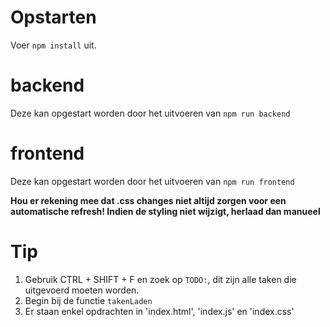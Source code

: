 # Opstarten
Voer `npm install` uit.

# backend
Deze kan opgestart worden door het uitvoeren van `npm run backend`

# frontend
Deze kan opgestart worden door het uitvoeren van `npm run frontend`

**Hou er rekening mee dat .css changes niet altijd zorgen voor een automatische refresh! Indien de styling niet wijzigt, herlaad dan manueel**

# Tip

1. Gebruik CTRL + SHIFT + F en zoek op `TODO:`, dit zijn alle taken die uitgevoerd moeten worden.
2. Begin bij de functie `takenLaden`
3. Er staan enkel opdrachten in 'index.html', 'index.js' en 'index.css'